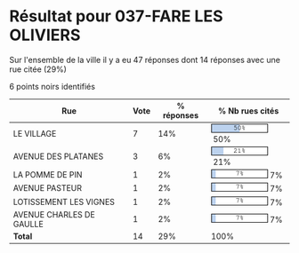# Résultat pour 037-FARE LES OLIVIERS

Sur l'ensemble de la ville il y a eu 47 réponses dont 14 réponses avec une rue citée (29%)

6 points noirs identifiés

| Rue | Vote | % réponses | % Nb rues cités|
|-----|------|------------|----------------|
| LE VILLAGE | 7 | 14% | <img src="../../img/bar_50.gif" />&nbsp;50%|
| AVENUE DES PLATANES | 3 | 6% | <img src="../../img/bar_21.gif" />&nbsp;21%|
| LA POMME DE PIN | 1 | 2% | <img src="../../img/bar_7.gif" />&nbsp;7%|
| AVENUE PASTEUR | 1 | 2% | <img src="../../img/bar_7.gif" />&nbsp;7%|
| LOTISSEMENT LES VIGNES | 1 | 2% | <img src="../../img/bar_7.gif" />&nbsp;7%|
| AVENUE CHARLES DE GAULLE | 1 | 2% | <img src="../../img/bar_7.gif" />&nbsp;7%|
| **Total** | 14 | 29% | 100%|
